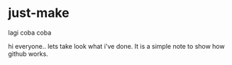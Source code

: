 # just-make
lagi coba coba


hi everyone..
lets take look what i've done. It is a simple note to show how github works.
